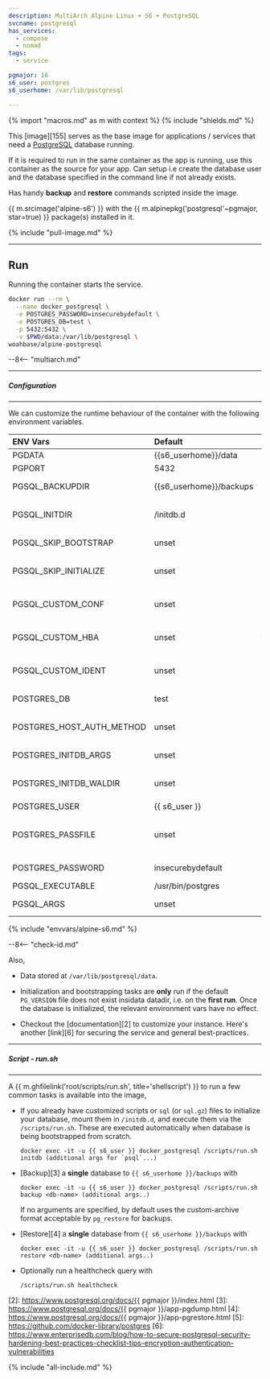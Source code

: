 ```yaml
---
description: MultiArch Alpine Linux + S6 + PostgreSQL
svcname: postgresql
has_services:
  - compose
  - nomad
tags:
  - service

pgmajor: 16
s6_user: postgres
s6_userhome: /var/lib/postgresql

---
```


{% import "macros.md" as m with context %}
{% include "shields.md" %}

This [image][155] serves as the base image for applications
/ services that need a [PostgreSQL][1] database running.

If it is required to run in the same container as the app is
running, use this container as the source for your app. Can setup
i.e create the database user and the database specified in the
command line if not already exists.

Has handy **backup** and **restore** commands scripted inside the
image.

{{ m.srcimage('alpine-s6') }} with the
{{ m.alpinepkg('postgresql'~pgmajor, star=true) }} package(s)
installed in it.

{% include "pull-image.md" %}

---
Run
---

Running the container starts the service.

``` sh
docker run --rm \
  --name docker_postgresql \
  -e POSTGRES_PASSWORD=insecurebydefault \
  -e POSTGRES_DB=test \
  -p 5432:5432 \
  -v $PWD/data:/var/lib/postgresql \
woahbase/alpine-postgresql
```

--8<-- "multiarch.md"

---
##### Configuration
---

We can customize the runtime behaviour of the container with the
following environment variables.

| ENV Vars                  | Default                 | Description
| :---                      | :---                    | :---
| PGDATA                    | {{s6_userhome}}/data    | Default database storage directory.
| PGPORT                    | 5432                    | Default database port.
| PGSQL_BACKUPDIR           | {{s6_userhome}}/backups | Default database backup directory. Used by `/scripts/run.sh`.
| PGSQL_INITDIR             | /initdb.d               | Default database initialization files expected in this directory. Executed by `/scripts/run.sh` as part of bootstrap.
| PGSQL_SKIP_BOOTSTRAP      | unset                   | Set to `true` to skip default database bootstrapping (but not initialization) tasks.
| PGSQL_SKIP_INITIALIZE     | unset                   | Set to `true` to skip all database initialization/bootstrap tasks. Useful when you only want the service to run.
| PGSQL_CUSTOM_CONF         | unset                   | Path to custom `postgresql.conf`, if set and the file exists then it is copied into `PGDATA`. (**Replaces** existing configuration)
| PGSQL_CUSTOM_HBA          | unset                   | Path to custom `pg_hba.conf`, if set and the file exists then it is copied into `PGDATA`. (**Replaces** existing configuration)
| PGSQL_CUSTOM_IDENT        | unset                   | Path to custom `pg_ident.conf`, if set and the file exists then it is copied into `PGDATA`. (**Replaces** existing configuration)
| POSTGRES_DB               | test                    | Default database to create when bootstrapping, after initialization.
| POSTGRES_HOST_AUTH_METHOD | unset                   | Default database auth method when bootstrapping, when unset, default method (usually `scram-sha-256`) is extracted from configuration.
| POSTGRES_INITDB_ARGS      | unset                   | Customizable arguments passed to `initdb` task when initializing database from scratch.
| POSTGRES_INITDB_WALDIR    | unset                   | Customizable wal-dir path passed to `initdb` task when initializing database from scratch. Preferably a directory outside of `PGDATA`.
| POSTGRES_USER             | {{ s6_user }}           | Default user to create upon bootstrap.
| POSTGRES_PASSFILE         | unset                   | Default user password file, when unset, points to `/run/s6/container_environment/POSTGRES_PASSWORD`. (either this or `POSTGRES_PASSWORD` is **required** for bootstrap tasks).
| POSTGRES_PASSWORD         | insecurebydefault       | Default user password. (either this or `POSTGRES_PASSFILE` is **required** for bootstrap tasks).
| PGSQL_EXECUTABLE          | /usr/bin/postgres       | Binary to execute for running service.
| PGSQL_ARGS                | unset                   | Customizable arguments passed to `postgres` service.
{% include "envvars/alpine-s6.md" %}

--8<-- "check-id.md"

Also,

* Data stored at `/var/lib/postgresql/data`.

* Initialization and bootstrapping tasks are **only** run if the
  default `PG_VERSION` file does not exist insidata datadir,
  i.e. on the **first run**.  Once the database is initialized,
  the relevant environment vars have no effect.

* Checkout the [documentation][2] to customize your instance.
  Here's another [link][6] for securing the service and general
  best-practices.

---
##### Script - run.sh
---

A {{ m.ghfilelink('root/scripts/run.sh', title='shellscript') }}
to run a few common tasks is available into the image,

* If you already have customized scripts or `sql` (or `sql.gz`)
  files to initialize your database, mount them in `/initdb.d`,
  and execute them via the `/scripts/run.sh`. These are executed
  automatically when database is being bootstrapped from scratch.
  ```
  docker exec -it -u {{ s6_user }} docker_postgresql /scripts/run.sh initdb (additional args for `psql`...)
  ```

* [Backup][3] a **single** database to `{{ s6_userhome }}/backups` with
  ```
  docker exec -it -u {{ s6_user }} docker_postgresql /scripts/run.sh backup <db-name> (additional args..)
  ```
  If no arguments are specified, by default uses the
  custom-archive format acceptable by `pg_restore` for backups.

* [Restore][4] a **single** database from `{{ s6_userhome }}/backups` with
  ```
  docker exec -it -u {{ s6_user }} docker_postgresql /scripts/run.sh restore <db-name> (additional args..)
  ```

* Optionally run a healthcheck query with
  ```
  /scripts/run.sh healthcheck
  ```

[1]: https://www.postgresql.org/
[2]: https://www.postgresql.org/docs/{{ pgmajor }}/index.html
[3]: https://www.postgresql.org/docs/{{ pgmajor }}/app-pgdump.html
[4]: https://www.postgresql.org/docs/{{ pgmajor }}/app-pgrestore.html
[5]: https://github.com/docker-library/postgres
[6]: https://www.enterprisedb.com/blog/how-to-secure-postgresql-security-hardening-best-practices-checklist-tips-encryption-authentication-vulnerabilities

{% include "all-include.md" %}
